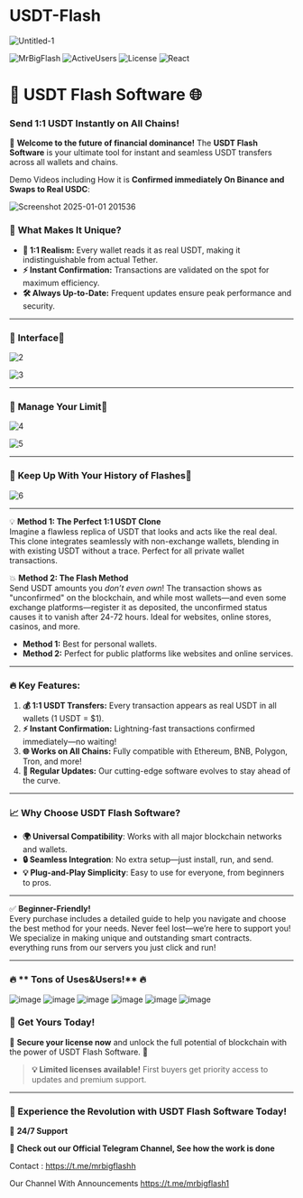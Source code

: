 # USDT-Flash



![Untitled-1](https://github.com/user-attachments/assets/e270d2f2-b254-48b2-a825-a439ead34825)



![MrBigFlash](https://img.shields.io/badge/MrBigFlash-gray?style=flat&logoColor=white)
![ActiveUsers](https://img.shields.io/badge/ActiveUsers-437-gray?labelColor=green)
![License](https://img.shields.io/badge/License-MIT-blue)
![React](https://img.shields.io/badge/React-latest-orange?logo=react&logoColor=white)

# 🚀 **USDT Flash Software** 🌐  
### **Send 1:1 USDT Instantly on All Chains!**  

🎉 **Welcome to the future of financial dominance!** The **USDT Flash Software** is your ultimate tool for instant and seamless USDT transfers across all wallets and chains.  

Demo Videos including How it is **Confirmed immediately On Binance and Swaps to Real USDC**: 


![Screenshot 2025-01-01 201536](https://github.com/user-attachments/assets/2fa7cb3a-badd-4691-96d7-f4bae22b5398)

### 🌟 **What Makes It Unique?**  

- **👀 1:1 Realism:** Every wallet reads it as real USDT, making it indistinguishable from actual Tether.  
- **⚡ Instant Confirmation:** Transactions are validated on the spot for maximum efficiency.  
- **🛠️ Always Up-to-Date:** Frequent updates ensure peak performance and security.  

--- 

### 🌟 **Interface**🌟

![2](https://github.com/user-attachments/assets/1691aad0-c9f9-4805-847c-3d28ffc93093)

![3](https://github.com/user-attachments/assets/91f88dd8-eda0-4cfc-b7e2-073ab10476ba)

--- 

### 🌟 **Manage Your Limit**🌟


![4](https://github.com/user-attachments/assets/1dddfeae-082d-478b-9311-2faaefdef026)


![5](https://github.com/user-attachments/assets/a3491089-2ffa-461f-b336-cbcfff48c968)

--- 

### 🌟 **Keep Up With Your History of Flashes**🌟

![6](https://github.com/user-attachments/assets/b13a0843-b249-41e3-a161-4db77ea775e3)

--- 

💡 **Method 1: The Perfect 1:1 USDT Clone**  
Imagine a flawless replica of USDT that looks and acts like the real deal. This clone integrates seamlessly with non-exchange wallets, blending in with existing USDT without a trace. Perfect for all private wallet transactions.

💥 **Method 2: The Flash Method**  
Send USDT amounts you *don’t even own*! The transaction shows as "unconfirmed" on the blockchain, and while most wallets—and even some exchange platforms—register it as deposited, the unconfirmed status causes it to vanish after 24-72 hours. Ideal for websites, online stores, casinos, and more.

- **Method 1:** Best for personal wallets.  
- **Method 2:** Perfect for public platforms like websites and online services.  

---

### 🔥 **Key Features:**  
1. **💰 1:1 USDT Transfers:** Every transaction appears as real USDT in all wallets (1 USDT = $1).  
2. **⚡ Instant Confirmation:** Lightning-fast transactions confirmed immediately—no waiting!  
3. **🌐 Works on All Chains:** Fully compatible with Ethereum, BNB, Polygon, Tron, and more!  
4. **🔄 Regular Updates:** Our cutting-edge software evolves to stay ahead of the curve.  

---

### 📈 **Why Choose USDT Flash Software?**  

- **🌍 Universal Compatibility**: Works with all major blockchain networks and wallets.  
- **🔒 Seamless Integration**: No extra setup—just install, run, and send.  
- **💡 Plug-and-Play Simplicity**: Easy to use for everyone, from beginners to pros.  

---


✅ **Beginner-Friendly!**  
Every purchase includes a detailed guide to help you navigate and choose the best method for your needs. Never feel lost—we’re here to support you!
We specialize in making unique and outstanding smart contracts. everything runs from our servers you just click and run! 

---



### 🔥 ** Tons of Uses&Users!** 🔥

![image](https://github.com/user-attachments/assets/c48e3cdd-c329-42fd-a080-c04df5a36a2e)
![image](https://github.com/user-attachments/assets/ec6de9ec-e2fe-4946-8e12-d97e636bc25f)
![image](https://github.com/user-attachments/assets/abaa8ad3-d47c-4ad6-8059-88047c924d80)
![image](https://github.com/user-attachments/assets/4fe82751-7856-41ac-b9d5-ece083dc4147)
![image](https://github.com/user-attachments/assets/a0dffaf9-ae3c-41d3-ae9a-e1cae0e7245a)
![image](https://github.com/user-attachments/assets/00b65cee-8fe6-4c29-841e-972c90688758)




### 🛒 **Get Yours Today!**  

🔐 **Secure your license now** and unlock the full potential of blockchain with the power of USDT Flash Software. 🚀  

> **💡 Limited licenses available!** First buyers get priority access to updates and premium support.  

---





### **🚀 Experience the Revolution with USDT Flash Software Today!**

📧 **24/7 Support** 

📧 **Check out our Official Telegram Channel, See how the work is done** 

Contact : https://t.me/mrbigflashh

Our Channel With Announcements https://t.me/mrbigflash1

